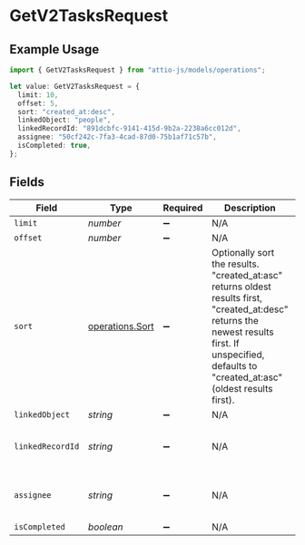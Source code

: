 # GetV2TasksRequest

## Example Usage

```typescript
import { GetV2TasksRequest } from "attio-js/models/operations";

let value: GetV2TasksRequest = {
  limit: 10,
  offset: 5,
  sort: "created_at:desc",
  linkedObject: "people",
  linkedRecordId: "891dcbfc-9141-415d-9b2a-2238a6cc012d",
  assignee: "50cf242c-7fa3-4cad-87d0-75b1af71c57b",
  isCompleted: true,
};
```

## Fields

| Field                                                                                                                                                                                                | Type                                                                                                                                                                                                 | Required                                                                                                                                                                                             | Description                                                                                                                                                                                          | Example                                                                                                                                                                                              |
| ---------------------------------------------------------------------------------------------------------------------------------------------------------------------------------------------------- | ---------------------------------------------------------------------------------------------------------------------------------------------------------------------------------------------------- | ---------------------------------------------------------------------------------------------------------------------------------------------------------------------------------------------------- | ---------------------------------------------------------------------------------------------------------------------------------------------------------------------------------------------------- | ---------------------------------------------------------------------------------------------------------------------------------------------------------------------------------------------------- |
| `limit`                                                                                                                                                                                              | *number*                                                                                                                                                                                             | :heavy_minus_sign:                                                                                                                                                                                   | N/A                                                                                                                                                                                                  | 10                                                                                                                                                                                                   |
| `offset`                                                                                                                                                                                             | *number*                                                                                                                                                                                             | :heavy_minus_sign:                                                                                                                                                                                   | N/A                                                                                                                                                                                                  | 5                                                                                                                                                                                                    |
| `sort`                                                                                                                                                                                               | [operations.Sort](../../models/operations/sort.md)                                                                                                                                                   | :heavy_minus_sign:                                                                                                                                                                                   | Optionally sort the results. "created_at:asc" returns oldest results first, "created_at:desc" returns the newest results first. If unspecified, defaults to "created_at:asc" (oldest results first). | created_at:desc                                                                                                                                                                                      |
| `linkedObject`                                                                                                                                                                                       | *string*                                                                                                                                                                                             | :heavy_minus_sign:                                                                                                                                                                                   | N/A                                                                                                                                                                                                  | people                                                                                                                                                                                               |
| `linkedRecordId`                                                                                                                                                                                     | *string*                                                                                                                                                                                             | :heavy_minus_sign:                                                                                                                                                                                   | N/A                                                                                                                                                                                                  | 891dcbfc-9141-415d-9b2a-2238a6cc012d                                                                                                                                                                 |
| `assignee`                                                                                                                                                                                           | *string*                                                                                                                                                                                             | :heavy_minus_sign:                                                                                                                                                                                   | N/A                                                                                                                                                                                                  | 50cf242c-7fa3-4cad-87d0-75b1af71c57b                                                                                                                                                                 |
| `isCompleted`                                                                                                                                                                                        | *boolean*                                                                                                                                                                                            | :heavy_minus_sign:                                                                                                                                                                                   | N/A                                                                                                                                                                                                  | true                                                                                                                                                                                                 |